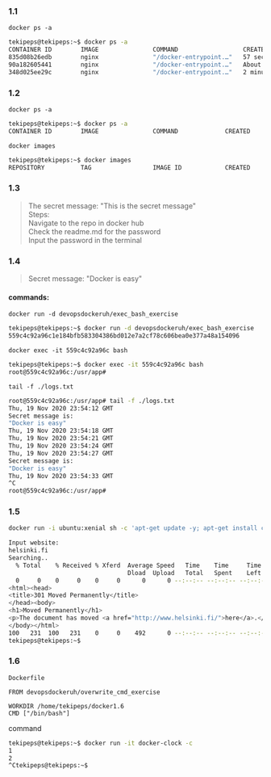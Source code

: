 ### 1.1

`docker ps -a`

```bash
tekipeps@tekipeps:~$ docker ps -a
CONTAINER ID        IMAGE               COMMAND                  CREATED              STATUS                          PORTS               NAMES
835d08b26edb        nginx               "/docker-entrypoint.…"   57 seconds ago       Up 57 seconds                   80/tcp              loving_spence
90a182605441        nginx               "/docker-entrypoint.…"   About a minute ago   Exited (0) 39 seconds ago                           unruffled_sutherland
348d025ee29c        nginx               "/docker-entrypoint.…"   2 minutes ago        Exited (0) About a minute ago                       blissful_einstein
```

### 1.2

`docker ps -a`

```bash
tekipeps@tekipeps:~$ docker ps -a
CONTAINER ID        IMAGE               COMMAND             CREATED             STATUS              PORTS               NAMES
```

`docker images`

```bash
tekipeps@tekipeps:~$ docker images
REPOSITORY          TAG                 IMAGE ID            CREATED             SIZE
```

### 1.3

> The secret message: "This is the secret message" </br>
> Steps: </br>
> Navigate to the repo in docker hub </br>
> Check the readme.md for the password </br>
> Input the password in the terminal

### 1.4

> Secret message: "Docker is easy"

#### commands:

`docker run -d devopsdockeruh/exec_bash_exercise`

```bash
tekipeps@tekipeps:~$ docker run -d devopsdockeruh/exec_bash_exercise
559c4c92a96c1e184bfb583304386bd012e7a2cf78c606bea0e377a48a154096
```

`docker exec -it 559c4c92a96c bash`

```bash
tekipeps@tekipeps:~$ docker exec -it 559c4c92a96c bash
root@559c4c92a96c:/usr/app#
```

`tail -f ./logs.txt`

```bash
root@559c4c92a96c:/usr/app# tail -f ./logs.txt
Thu, 19 Nov 2020 23:54:12 GMT
Secret message is:
"Docker is easy"
Thu, 19 Nov 2020 23:54:18 GMT
Thu, 19 Nov 2020 23:54:21 GMT
Thu, 19 Nov 2020 23:54:24 GMT
Thu, 19 Nov 2020 23:54:27 GMT
Secret message is:
"Docker is easy"
Thu, 19 Nov 2020 23:54:33 GMT
^C
root@559c4c92a96c:/usr/app#
```

### 1.5

```bash
docker run -i ubuntu:xenial sh -c 'apt-get update -y; apt-get install curl -y; echo "Input website:"; read website; echo "Searching.."; sleep 1; curl http://$website;'
```

```bash
Input website:
helsinki.fi
Searching..
  % Total    % Received % Xferd  Average Speed   Time    Time     Time  Current
                                 Dload  Upload   Total   Spent    Left  Speed
  0     0    0     0    0     0      0      0 --:--:-- --:--:-- --:--:--     0<!DOCTYPE HTML PUBLIC "-//IETF//DTD HTML 2.0//EN">
<html><head>
<title>301 Moved Permanently</title>
</head><body>
<h1>Moved Permanently</h1>
<p>The document has moved <a href="http://www.helsinki.fi/">here</a>.</p>
</body></html>
100   231  100   231    0     0    492      0 --:--:-- --:--:-- --:--:--   493
tekipeps@tekipeps:~$

```

### 1.6

`Dockerfile`

```Docker
FROM devopsdockeruh/overwrite_cmd_exercise

WORKDIR /home/tekipeps/docker1.6
CMD ["/bin/bash"]
```

command

```bash
tekipeps@tekipeps:~$ docker run -it docker-clock -c
1
2
^Ctekipeps@tekipeps:~$
```
